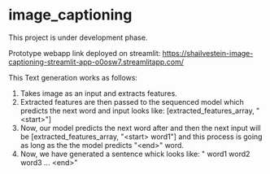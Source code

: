 # image_captioning

This project is under development phase.

Prototype webapp link deployed on streamlit: https://shailvestein-image-captioning-streamlit-app-o0osw7.streamlitapp.com/

This Text generation works as follows:
1. Takes image as an input and extracts features.
2. Extracted features are then passed to the sequenced model which predicts the next word and input looks like: [extracted_features_array, "\<start>"]
3. Now, our model predicts the next word after <start> and then the next input will be [extracted_features_array, "\<start> word1"] and this process is going as long as the the model predicts "\<end>" word.
4. Now, we have generated a sentence whick looks like: "<start> word1 word2 word3 ... \<end>"
